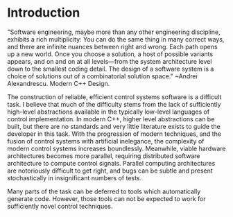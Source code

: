 # Introduction

"Software engineering, maybe more than any other engineering discipline, exhibits a rich multiplicity: You can do the same thing in many correct ways, and there are infinite nuances between right and wrong. Each path opens up a new world. Once you choose a solution, a host of possible variants appears, and on and on at all levels—from the system architecture level down to the smallest coding detail. The design of a software system is a choice of solutions out of a combinatorial solution space." ~Andrei Alexandrescu. Modern C++ Design.

<!-- Borrow from Elliot and Hudak 1997 -->

The construction of reliable, efficient control systems software is a difficult task. I believe that much of the difficulty stems from the lack of sufficiently high-level abstractions available in the typically low-level languages of control implementation. In modern C++, higher level abstractions can be built, but there are no standards and very little literature exists to guide the developer in this task. With the progression of modern techniques, and the fusion of control systems with artificial inelegance, the complexity of modern control systems increases boundlessly. Meanwhile, viable hardware architectures becomes more parallel, requiring distributed software architecture to compute control signals. Parallel computing architectures are notoriously difficult to get right, and bugs can be subtle and present stochastically in insignificant numbers of tests.

Many parts of the task can be deferred to tools which automatically generate code. However, those tools can not be expected to work for sufficiently novel control techniques.
